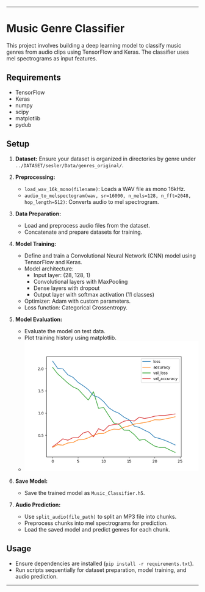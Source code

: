 
---

# Music Genre Classifier

This project involves building a deep learning model to classify music genres from audio clips using TensorFlow and Keras. The classifier uses mel spectrograms as input features.

## Requirements

- TensorFlow
- Keras
- numpy
- scipy
- matplotlib
- pydub

## Setup

1. **Dataset:** Ensure your dataset is organized in directories by genre under `../DATASET/sesler/Data/genres_original/`.

2. **Preprocessing:**
   - `load_wav_16k_mono(filename)`: Loads a WAV file as mono 16kHz.
   - `audio_to_melspectogram(wav, sr=16000, n_mels=128, n_fft=2048, hop_length=512)`: Converts audio to mel spectrogram.

3. **Data Preparation:**
   - Load and preprocess audio files from the dataset.
   - Concatenate and prepare datasets for training.

4. **Model Training:**
   - Define and train a Convolutional Neural Network (CNN) model using TensorFlow and Keras.
   - Model architecture:
     - Input layer: (28, 128, 1)
     - Convolutional layers with MaxPooling
     - Dense layers with dropout
     - Output layer with softmax activation (11 classes)
   - Optimizer: Adam with custom parameters.
   - Loss function: Categorical Crossentropy.

5. **Model Evaluation:**
   - Evaluate the model on test data.
   - Plot training history using matplotlib.
   - ![alt text](https://github.com/HayatiYrtgl/Music_Genre_Classification/blob/main/music_classifier.png?raw=true)

6. **Save Model:**
   - Save the trained model as `Music_Classifier.h5`.

7. **Audio Prediction:**
   - Use `split_audio(file_path)` to split an MP3 file into chunks.
   - Preprocess chunks into mel spectrograms for prediction.
   - Load the saved model and predict genres for each chunk.

## Usage

- Ensure dependencies are installed (`pip install -r requirements.txt`).
- Run scripts sequentially for dataset preparation, model training, and audio prediction.

---
